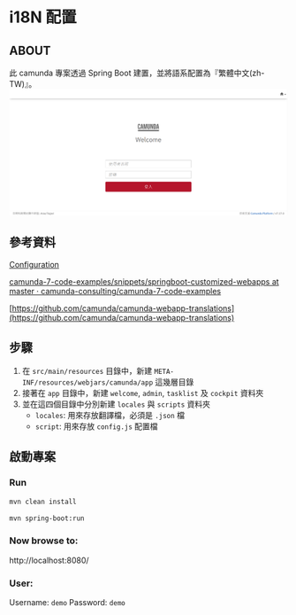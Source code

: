 # i18N 配置
## ABOUT
此 camunda 專案透過 Spring Boot 建置，並將語系配置為『繁體中文(zh-TW)』。
![image](./preview.png)

## 參考資料
[Configuration](https://docs.camunda.org/manual/latest/webapps/tasklist/configuration/#localization)

[camunda-7-code-examples/snippets/springboot-customized-webapps at master · camunda-consulting/camunda-7-code-examples](https://github.com/camunda-consulting/camunda-7-code-examples/tree/master/snippets/springboot-customized-webapps)

[https://github.com/camunda/camunda-webapp-translations](https://github.com/camunda/camunda-webapp-translations)

## 步驟
1. 在 `src/main/resources` 目錄中，新建 `META-INF/resources/webjars/camunda/app` 這幾層目錄
2. 接著在 `app` 目錄中，新建 `welcome`, `admin`, `tasklist` 及 `cockpit` 資料夾
3. 並在這四個目錄中分別新建 `locales` 與 `scripts` 資料夾
    - `locales`: 用來存放翻譯檔，必須是 `.json` 檔
    - `script`: 用來存放 `config.js` 配置檔
## 啟動專案
### Run
```
mvn clean install
```
```
mvn spring-boot:run
```
### Now browse to: 
http://localhost:8080/
### User: 
Username: `demo`
Password: `demo`